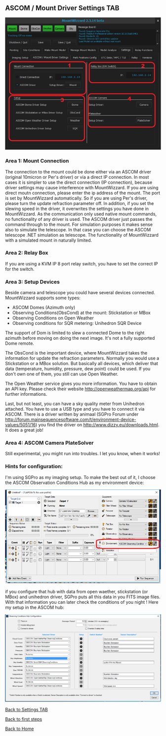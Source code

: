 ## ASCOM / Mount Driver Settings TAB

<img src="../pics/tab_settings_ascommountdriver.png"/>

### Area 1: Mount Connection
The connection to the mount could be done either via an ASCOM driver (original 10micron or Per's driver) or via a direct IP connection.
In most cases it is simpler to use the direct connection (IP connection), because driver settings may cause interference with MountWizzard.
If you are using direct moutn connection, please enter the ip address of the mount. The port is set by MountWizzard automatically.
So if you are using Per's driver, please turn the update refraction parameter off. In addition, if you set the slewing speed in the driver,
it overwrites the settings you have done in MountWizzard. As the communication only used native mount commands, no functionality of any
driver is used. The ASCOM driver just passes the command through to the mount.
For simulation purposes it makes sense also to simulate the telescope. In that case you can choose the ASCOM telescope .NET simulation as
telescope. The functionality of MountWizzard with a simulated mount in naturally limited.

### Area 2: Relay Box
If you are using a KVM IP 8 port relay switch, you have to set the correct IP for the switch.

### Area 3: Setup Devices
Beside camera and telescope you could have several devices connected. MountWizzard supports some types:
- ASCOM Domes (Azimuth only)
- Observing Conditions(ObsCond) at the mount: Stickstation or MBox
- Observing Conditions on Open Weather
- Observing conditions for SQR metering: Unihedron SQR Device

The support of Dom is limited to slew a connected Dome to the right azimuth before moving on doing the next image. It's not a fully
supported Dome remote.

The ObsCond is the important device, where MountWizzard takes the information for update the refraction parameters. Normally you would use
a Stickstation or a MBox solution. But basically all devices, which deliver that data (temperature, humidity, pressure, dew point) could
be used. If you don't own one of them, you still can use Open Weather.

The Open Weather service gives you more information. You have to obtain an API key. Please check their website http://openweathermap.org/api
for further informations.

Last, but not least, you can have a sky quality meter from Unihedron attached. You have to use a USB type and you have to connect it via
ASCOM. There is a driver written by animaal (SGPro Forum under http://forum.mainsequencesoftware.com/t/environment-device-values/5051/16)
you find the driver on http://www.dizzy.eu/downloads.html. It does a great job!

### Area 4: ASCOM Camera PlateSolver

Still experimental, you might run into troubles. I let you know, when it works!

### Hints for configuration:
I'm using SGPro as my imaging setup. To make the best out of it, I choose the ASCOM Observation Conditions Hub as my environment device:

<img src="../pics/observationconditions_sgpro.png"/>

if you configure that hub with data from open waether, stickstation (or MBox) and unihedron driver, SGPro puts all this data in you FITS
image files. With that information you can later check the conditions of you night ! Here my setup in the ASCOM hub:

<img src="../pics/observationconditionshub.png"/>



[Back to Settings TAB](11start06.md)

[Back to first steps](11start00.md)

[Back to Home](00home.md)